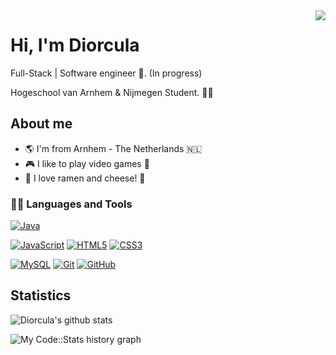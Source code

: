 <img align="right" src="https://media.giphy.com/media/SsIaV26PqS6p9BNwgm/giphy.gif">


# Hi, I'm Diorcula
Full-Stack | Software engineer :robot:. (In progress)

Hogeschool van Arnhem & Nijmegen Student. :man_technologist:

## About me 
- :earth_americas: I'm from Arnhem - The Netherlands :netherlands:
- :video_game: I like to play video games :space_invader:
- :ramen: I love ramen and cheese! :cheese:

### 👨‍💻 Languages and Tools
[![Java](https://img.shields.io/badge/Java-orange?style=flat&logo=java&logoColor=white&link=https://github.com/hritik5102)](https://github.com/hritik5102) 

[![JavaScript](https://img.shields.io/badge/-JavaScript-black?style=flat&logo=javascript&link=https://github.com/hritik5102)](https://github.com/hritik5102) 
[![HTML5](https://img.shields.io/badge/-HTML5-E34F26?style=flat&logo=html5&logoColor=white&link=https://github.com/hritik5102)](https://github.com/hritik5102) 
[![CSS3](https://img.shields.io/badge/-CSS3-1572B6?style=flat&logo=css3&link=https://github.com/hritik5102)](https://github.com/hritik5102) 

[![MySQL](https://img.shields.io/badge/-MySQL-black?style=flat&logo=mysql&link=https://github.com/hritik5102)](https://github.com/hritik5102)
[![Git](https://img.shields.io/badge/-Git-black?style=flat&logo=git&link=https://github.com/hritik5102)](https://github.com/hritik5102) 
[![GitHub](https://img.shields.io/badge/-GitHub-181717?style=flat&logo=github&link=https://github.com/hritik5102)](https://github.com/hritik5102)

## Statistics
![Diorcula's github stats](https://github-readme-stats.vercel.app/api?username=diorcula&show_icons=true&title_color=fff&icon_color=79ff97&text_color=9f9f9f&bg_color=151515)

![My Code::Stats history graph](https://codestats-readme.wegfan.cn/history-graph/diorcula?bg_color=111&text_color=aaa&grid_color=333&language_colors=%5B%223e4053%22,%22cc4b48%22,%22518fbd%22,%22ba7a2b%22,%2260bd68%22,%22f17cb0%22,%22b2912f%22,%22c71585%22,%22b276b2%22%5D)
